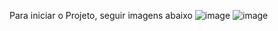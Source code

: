 Para iniciar o Projeto, seguir imagens abaixo
![image](https://github.com/user-attachments/assets/ba64ec64-0508-4498-8cad-c63581f05e1f)
![image](https://github.com/user-attachments/assets/7f618ff5-3b7d-4f57-acaa-fd13a1a78220)

